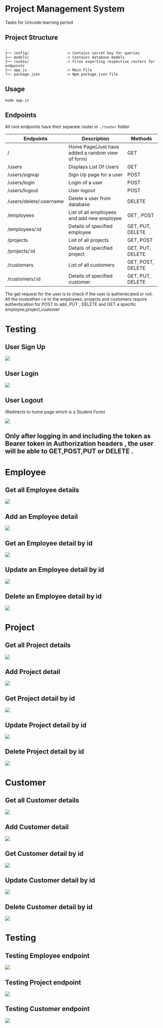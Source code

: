 # Project Management System
Tasks for Unicode learning period

## Project Structure

```
.
├── config/                 -> Contains secret key for queries
├── models/                 -> Contains database models
├── routes/                 -> Files exporting respective routers for endpoints
├── app.js                  -> Main File
└── package.json            -> Npm package.json file
```
## Usage
```
node app.js
```
## Endpoints
All root endpoints have their separate router in `./router` folder

|Endpoints              |Description                                                                    |Methods               |
|-----------------------|-------------------------------------------------------------------------------|----------------------|
|/                      |Home Page(Just have added a random view of form)                                                                    |GET                   |
|/users                 | Displays List Of Users                                                        |GET                   |
|/users/signup          |Sign Up page for a user                                                        |POST                 |
|/users/login           |Login of a user                                                                |POST                  |
|/users/logout          |User logout                                                                    |POST                  |
|/users/delete/:username|Delete a user from database                                                    |DELETE               |
|/employees             |List of all emplloyees and add new employee                                    |GET , POST           |
|/employees/:id         |Details of specified employee                                                  |GET, PUT, DELETE     |
|/projects              |List of all projects                                                           |GET, POST             |
|/projects/:id          |Details of specified project                                                   |GET, PUT, DELETE      |
|/customers             |List of all customers                                                          |GET, POST, DELETE     |
|/customers/:id         |Details of specified customer                                                  |GET, PUT, DELETE      |

The get request for the user is to check if the user is authenticated or not. All the routesthen i.e to the employees, projects and customers require authentication for  POST to add ,PUT , DELETE and GET a specific employee,project,customer                   

# Testing
## User Sign Up

<img src="screenshots/User/usersignup.jpg">

## User Login

<img src="screenshots/User/userlogin.jpg">

## User Logout
(Redirects to home page which is a Student Form)

<img src="screenshots/User/userlogout.jpg">

## Only after logging in and including the token as Bearer token in Authorization headers , the user will be able to GET,POST,PUT or DELETE .

# Employee

## Get all Employee details

<img src="screenshots/employee/empdetails.jpg">

## Add an Employee detail

<img src="screenshots/employee/addemp.jpg">

## Get an Employee detail by id

<img src="screenshots/employee/getempbyid.jpg">

## Update an Employee detail by id

<img src="screenshots/employee/updateemp.jpg">

## Delete an Employee detail by id

<img src="screenshots/employee/deleteemp.jpg">

# Project

## Get all Project details

<img src="screenshots/employee/empdetails.jpg">

## Add Project detail

<img src="screenshots/employee/addemp.jpg">

## Get Project detail by id

<img src="screenshots/employee/getempbyid.jpg">

## Update Project detail by id

<img src="screenshots/employee/updateemp.jpg">

## Delete Project detail by id

<img src="screenshots/employee/deleteemp.jpg">

# Customer

## Get all Customer details

<img src="screenshots/employee/empdetails.jpg">

## Add Customer detail

<img src="screenshots/employee/addemp.jpg">

## Get Customer detail by id

<img src="screenshots/employee/getempbyid.jpg">

## Update Customer detail by id

<img src="screenshots/employee/updateemp.jpg">

## Delete Customer detail by id

<img src="screenshots/employee/deleteemp.jpg">

# Testing

## Testing Employee endpoint

<img src="screenshots/employee/employee_test.jpg">

## Testing Project endpoint

<img src="screenshots/project/project_test.jpg">

## Testing Customer endpoint

<img src="screenshots/customer/customer_test.jpg">
